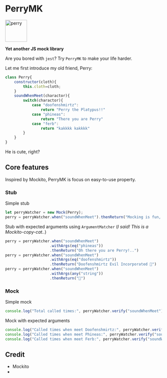 # PerryMK

<img src="https://external-content.duckduckgo.com/iu/?u=https%3A%2F%2Fseeklogo.com%2Fimages%2FP%2Fperry-the-platypus-logo-BC87DE7C19-seeklogo.com.png&f=1&nofb=1" alt="perry" width="70"/>

**Yet another JS mock library**


Are you bored with ```jest```? Try ```PerryMK``` to make your life harder.

Let me first introduce my old friend, Perry:

```js
class Perry{
    constructor(cloth){
        this.cloth=cloth;
    }
    soundWhenMeet(charactor){
        switch(charactor){
            case "doofenshmirtz":
                return "Perry the Platypus!!"
            case "phineas":
                return "There you are Perry"
            case "ferb":
                return "kakkkk kakkkk"
        }
    }
}
```

He is cute, right? 


## Core features
Inspired by Mockito, PerryMK is focus on easy-to-use property.

### Stub

Simple stub

```js
let perryWatcher = new Mock(Perry);
perry = perryWatcher.when("soundWhenMeet").thenReturn("Mocking is fun, right?")
```

Stub with expected arguments using ```ArgumentMatcher``` (*I said! This is a Mockito-copy-cat..*)

```js
perry = perryWatcher.when("soundWhenMeet")
                    .withArgs(eq("phineas"))
                    .thenReturn("Oh there you are Perry!..")
perry = perryWatcher.when("soundWhenMeet")
                    .withArgs(eq("doofenshmirtz"))
                    .thenReturn("Doofenshmirtz Evil Incorporated 🎵")
perry = perryWatcher.when("soundWhenMeet")
                    .withArgs(any("string"))
                    .thenReturn("🎵")
```


### Mock
Simple mock

```js
console.log("Total called times:", perryWatcher.verify("soundWhenMeet").times())
```

Mock with expected arguments

```js
console.log("Called times when meet Doofenshmirtz:", perryWatcher.verify("soundWhenMeet").withArgs(eq("doofenshmirtz")).times())
console.log("Called times when meet Phineas:", perryWatcher.verify("soundWhenMeet").withArgs(eq("phineas")).times())
console.log("Called times when meet Ferb:", perryWatcher.verify("soundWhenMeet").withArgs(eq("ferb")).times())
```

## Credit
* Mockito
* 